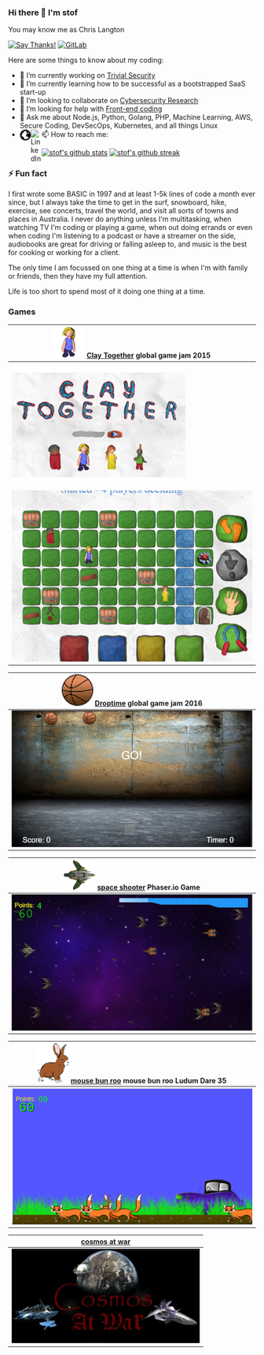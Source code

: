 ### Hi there 👋 I'm stof

You may know me as Chris Langton

[![Say Thanks!](https://img.shields.io/badge/Say%20Thanks-!-1EAEDB.svg)](https://saythanks.io/to/chrisdlangton)
[![GitLab](https://badgen.net/badge/icon/gitlab?icon=gitlab&label)](https://https://gitlab.com/chrislangton/)

Here are some things to know about my coding:

- 🔭 I’m currently working on [Trivial Security](https://gitlab.com/trivialsec)
- 🌱 I’m currently learning how to be successful as a bootstrapped SaaS start-up
- 👯 I’m looking to collaborate on [Cybersecurity Research](mailto:chris@trivialsec.com)
- 🤔 I’m looking for help with [Front-end coding](mailto:chris@trivialsec.com)
- 💬 Ask me about Node.js, Python, Golang, PHP, Machine Learning, AWS, Secure Coding, DevSecOps, Kubernetes, and all things Linux
- 📫 How to reach me: [<img align="left" alt="" width="22px" src="https://raw.githubusercontent.com/iconic/open-iconic/master/svg/globe.svg" />](https://www.langton.cloud/)
[<img align="left" alt="LinkedIn" width="22px" src="https://cdn.jsdelivr.net/npm/simple-icons@v3/icons/linkedin.svg" />](https://www.linkedin.com/in/chrisdlangton/)

[![stof's github stats](https://github-readme-stats.vercel.app/api?username=chrisdlangton&count_private=true&include_all_commits=true&theme=radical)](https://github.com/chrisdlangton/)
[![stof's github streak](https://github-readme-streak-stats.herokuapp.com/?user=chrisdlangton&theme=radical)](https://github.com/chrisdlangton?tab=repositories)

### ⚡ Fun fact

I first wrote some BASIC in 1997 and at least 1-5k lines of code a month ever since, but I always take the time to get in the surf, snowboard, hike, exercise, see concerts, travel the world, and visit all sorts of towns and places in Australia. I never do anything unless I'm multitasking, when watching TV I'm coding or playing a game, when out doing errands or even when coding I'm listening to a podcast or have a streamer on the side, audiobooks are great for driving or falling asleep to, and music is the best for cooking or working for a client.

The only time I am focussed on one thing at a time is when I'm with family or friends, then they have my full attention.

Life is too short to spend most of it doing one thing at a time.

### Games

| ![clay together](.repo/clay2.png) [Clay Together](https://gitlab.com/chrislangton/clay-together) global game jam 2015 |
|---|
| ![clay together](.repo/clay-together.png) |
| ![clay together](.repo/clay-together-map1.png) |

| ![Droptime](.repo/basketball.png) [Droptime](https://gitlab.com/chrislangton/droptime) global game jam 2016 |
|---|
| ![clay together](.repo/droptime.jpg) |

| ![space shooter](.repo/fighter_1-full.png) [space shooter](https://gitlab.com/chrislangton/canvas-game) Phaser.io Game |
|---|
| ![space shooter](.repo/space-shooter.jpg) |

| ![mouse bun roo](.repo/bun.png) [mouse bun roo](https://gitlab.com/chrislangton/ludum-dare-35) mouse bun roo Ludum Dare 35 |
|---|
| ![mouse bun roo](.repo/bun-hiding.png) |

| [cosmos at war](https://gitlab.com/chrislangton/caw-game) |
|---|
| ![caw](.repo/caw-splash.jpg) |
